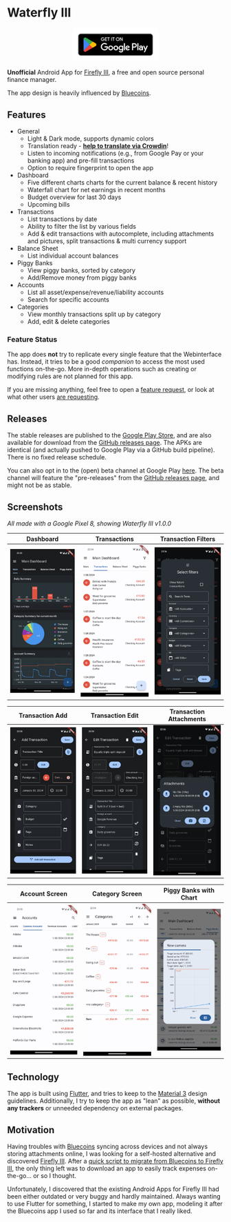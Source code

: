 # Waterfly III

<p align="center">
  <a href="https://play.google.com/store/apps/details?id=com.dreautall.waterflyiii"><img src=".playstore/en_badge_web_generic.png" width="200" /></a>
  <!--<a href="https://f-droid.org/en/packages/com.dreautall.waterflyiii/"><img src=".github/assets/fdroid_get-it-on.ong" width="200" /></a>-->
</p>

**Unofficial** Android App for [Firefly III](https://github.com/firefly-iii/firefly-iii), a free and open source personal finance manager.

The app design is heavily influenced by [Bluecoins](https://play.google.com/store/apps/details?id=com.rammigsoftware.bluecoins).

## Features

- General
  - Light & Dark mode, supports dynamic colors
  - Translation ready - [**help to translate via Crowdin**](https://crowdin.com/project/waterfly-iii)!
  - Listen to incoming notifications (e.g., from Google Pay or your banking app) and pre-fill transactions
  - Option to require fingerprint to open the app
- Dashboard
  - Five different charts charts for the current balance & recent history
  - Waterfall chart for net earnings in recent months
  - Budget overview for last 30 days
  - Upcoming bills
- Transactions
  - List transactions by date
  - Ability to filter the list by various fields
  - Add & edit transactions with autocomplete, including attachments and pictures, split transactions & multi currency support
- Balance Sheet
  - List individual account balances
- Piggy Banks
  - View piggy banks, sorted by category
  - Add/Remove money from piggy banks
- Accounts
  - List all asset/expense/revenue/liability accounts
  - Search for specific accounts
- Categories
  - View monthly transactions split up by category
  - Add, edit & delete categories

### Feature Status

The app does **not** try to replicate every single feature that the Webinterface has. Instead, it tries to be a good *companion* to access the most used functions on-the-go. More in-depth operations such as creating or modifying rules are not planned for this app.

If you are missing anything, feel free to open a [feature request](https://github.com/dreautall/waterfly-iii/issues/new/choose), or look at what other users [are requesting](https://github.com/dreautall/waterfly-iii/issues?q=is%3Aissue+is%3Aopen+label%3Aenhancement).

## Releases

The stable releases are published to the [Google Play Store](https://play.google.com/store/apps/details?id=com.dreautall.waterflyiii), and are also available for download from the [GitHub releases page](https://github.com/dreautall/waterfly-iii/releases/latest). The APKs are identical (and actually pushed to Google Play via a GitHub build pipeline). There is no fixed release schedule.

You can also opt in to the (open) beta channel at Google Play [here](https://play.google.com/apps/testing/com.dreautall.waterflyiii). The beta channel will feature the "pre-releases" from the [GitHub releases page](https://github.com/dreautall/waterfly-iii/releases), and might not be as stable.

## Screenshots

*All made with a Google Pixel 8, showing Waterfly III v1.0.0*

|Dashboard|Transactions|Transaction Filters|
| :-: | :-: | :-: |
| <img src=".github/assets/screen_dashboard.png" width="250" /> | <img src=".github/assets/screen_transactions_overview.png" width="250" /> | <img src=".github/assets/screen_transactions_filters.png" width="250" /> |

Transaction Add|Transaction Edit|Transaction Attachments|
| :-: | :-: | :-: |
| <img src=".github/assets/screen_transaction_add.png" width="250" /> | <img src=".github/assets/screen_transaction_edit.png" width="250" /> | <img src=".github/assets/screen_transaction_attachments.png" width="250" /> |

Account Screen|Category Screen|Piggy Banks with Chart|
| :-: | :-: | :-: |
| <img src=".github/assets/screen_accounts.png" width="250" /> | <img src=".github/assets/screen_categories.png" width="250" /> | <img src=".github/assets/screen_piggy_chart.png" width="250" /> |

## Technology

The app is built using [Flutter](https://flutter.dev/), and tries to keep to the [Material 3](https://m3.material.io/) design guidelines. Additionally, I try to keep the app as "lean" as possible, **without any trackers** or unneeded dependency on external packages.

## Motivation

Having troubles with [Bluecoins](https://play.google.com/store/apps/details?id=com.rammigsoftware.bluecoins) syncing across devices and not always storing attachments online, I was looking for a self-hosted alternative and discovered [Firefly III](https://www.firefly-iii.org/). After a [quick script to migrate from Bluecoins to Firefly III](https://github.com/dreautall/bluecoins-to-fireflyiii), the only thing left was to download an app to easily track expenses on-the-go… or so I thought.

Unfortunately, I discovered that the existing Android Apps for Firefly III had been either outdated or very buggy and hardly maintained. Always wanting to use Flutter for something, I started to make my own app, modeling it after the Bluecoins app I used so far and its interface that I really liked.